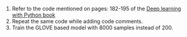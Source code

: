 1. Refer to the code mentioned on pages: 182-195 of the
[Deep learning with Python book](http://faculty.neu.edu.cn/yury/AAI/Textbook/Deep%20Learning%20with%20Python.pdf)
2. Repeat the same code while adding code comments. 
3. Train the GLOVE based model with 8000 samples instead of 200. 
